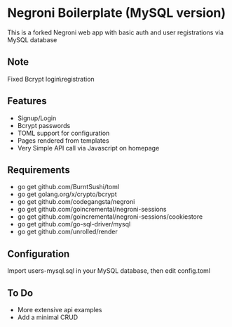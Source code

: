 Negroni Boilerplate (MySQL version)
===============

This is a forked Negroni web app with basic auth and user registrations via MySQL database

Note
----------
Fixed Bcrypt login\registration

Features
----------
* Signup/Login
* Bcrypt passwords
* TOML support for configuration
* Pages rendered from templates
* Very Simple API call via Javascript on homepage

Requirements
-----------
* go get github.com/BurntSushi/toml
* go get golang.org/x/crypto/bcrypt
* go get github.com/codegangsta/negroni
* go get github.com/goincremental/negroni-sessions
* go get github.com/goincremental/negroni-sessions/cookiestore
* go get github.com/go-sql-driver/mysql
* go get github.com/unrolled/render

Configuration
--------------
Import users-mysql.sql in your MySQL database, then edit config.toml

To Do
-----------

* More extensive api examples
* Add a minimal CRUD


